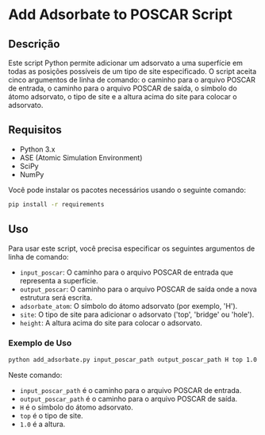 # Add Adsorbate to POSCAR Script

## Descrição

Este script Python permite adicionar um adsorvato a uma superfície em todas as posições possíveis de um tipo de site especificado. O script aceita cinco argumentos de linha de comando: o caminho para o arquivo POSCAR de entrada, o caminho para o arquivo POSCAR de saída, o símbolo do átomo adsorvato, o tipo de site e a altura acima do site para colocar o adsorvato.

## Requisitos

- Python 3.x
- ASE (Atomic Simulation Environment)
- SciPy
- NumPy

Você pode instalar os pacotes necessários usando o seguinte comando:

```bash
pip install -r requirements
```

## Uso

Para usar este script, você precisa especificar os seguintes argumentos de linha de comando:

- `input_poscar`: O caminho para o arquivo POSCAR de entrada que representa a superfície.
- `output_poscar`: O caminho para o arquivo POSCAR de saída onde a nova estrutura será escrita.
- `adsorbate_atom`: O símbolo do átomo adsorvato (por exemplo, 'H').
- `site`: O tipo de site para adicionar o adsorvato ('top', 'bridge' ou 'hole').
- `height`: A altura acima do site para colocar o adsorvato.

### Exemplo de Uso

```bash
python add_adsorbate.py input_poscar_path output_poscar_path H top 1.0
```

Neste comando:

- `input_poscar_path` é o caminho para o arquivo POSCAR de entrada.
- `output_poscar_path` é o caminho para o arquivo POSCAR de saída.
- `H` é o símbolo do átomo adsorvato.
- `top` é o tipo de site.
- `1.0` é a altura.